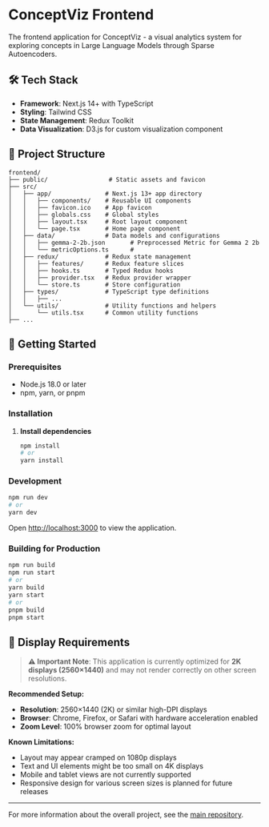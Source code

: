 # ConceptViz Frontend

The frontend application for ConceptViz - a visual analytics system for exploring concepts in Large Language Models through Sparse Autoencoders.

## 🛠️ Tech Stack

- **Framework**: Next.js 14+ with TypeScript
- **Styling**: Tailwind CSS
- **State Management**: Redux Toolkit
- **Data Visualization**: D3.js for custom visualization component

## 📁 Project Structure

```
frontend/
├── public/                 # Static assets and favicon
├── src/
│   ├── app/               # Next.js 13+ app directory
│   │   ├── components/    # Reusable UI components
│   │   ├── favicon.ico    # App favicon
│   │   ├── globals.css    # Global styles
│   │   ├── layout.tsx     # Root layout component
│   │   └── page.tsx       # Home page component
│   ├── data/              # Data models and configurations
│   │   ├── gemma-2-2b.json       # Preprocessed Metric for Gemma 2 2b
│   │   └── metricOptions.ts      # 
│   ├── redux/             # Redux state management
│   │   ├── features/      # Redux feature slices
│   │   ├── hooks.ts       # Typed Redux hooks
│   │   ├── provider.tsx   # Redux provider wrapper
│   │   └── store.ts       # Store configuration
│   ├── types/             # TypeScript type definitions
│   │   ├── ...
│   └── utils/             # Utility functions and helpers
│       └── utils.tsx      # Common utility functions
├── ...
```

## 🚀 Getting Started

### Prerequisites

- Node.js 18.0 or later
- npm, yarn, or pnpm

### Installation

1. **Install dependencies**
   ```bash
   npm install
   # or
   yarn install
   ```

### Development

```bash
npm run dev
# or
yarn dev
```

Open [http://localhost:3000](http://localhost:3000) to view the application.

### Building for Production

```bash
npm run build
npm run start
# or
yarn build
yarn start
# or
pnpm build
pnpm start
```

## 📱 Display Requirements

> **⚠️ Important Note**: This application is currently optimized for **2K displays (2560×1440)** and may not render correctly on other screen resolutions.

**Recommended Setup:**
- **Resolution**: 2560×1440 (2K) or similar high-DPI displays
- **Browser**: Chrome, Firefox, or Safari with hardware acceleration enabled
- **Zoom Level**: 100% browser zoom for optimal layout

**Known Limitations:**
- Layout may appear cramped on 1080p displays
- Text and UI elements might be too small on 4K displays
- Mobile and tablet views are not currently supported
- Responsive design for various screen sizes is planned for future releases

---

For more information about the overall project, see the [main repository](../README.md).